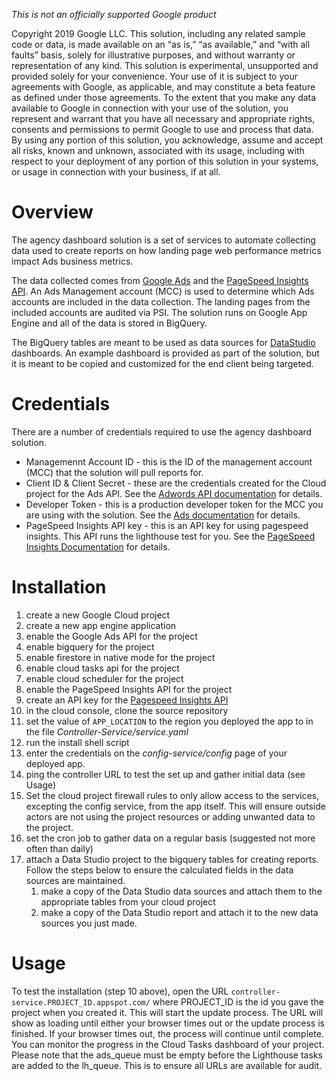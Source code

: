 *This is not an officially supported Google product*

Copyright 2019 Google LLC. This solution, including any related sample code or
data, is made available on an “as is,” “as available,” and “with all faults”
basis, solely for illustrative purposes, and without warranty or representation
of any kind. This solution is experimental, unsupported and provided solely for
your convenience. Your use of it is subject to your agreements with Google, as
applicable, and may constitute a beta feature as defined under those agreements.
To the extent that you make any data available to Google in connection with your
use of the solution, you represent and warrant that you have all necessary and
appropriate rights, consents and permissions to permit Google to use and process
that data.  By using any portion of this solution, you acknowledge, assume and
accept all risks, known and unknown, associated with its usage, including with
respect to your deployment of any portion of this solution in your systems, or
usage in connection with your business, if at all.

# Overview
The agency dashboard solution is a set of services to automate collecting data
used to create reports on how landing page web performance metrics impact Ads
business metrics.

The data collected comes from [Google Ads](https://ads.google.com) and the
[PageSpeed Insights
API](https://developers.google.com/speed/docs/insights/v5/get-started).
An Ads Management account (MCC) is used to determine which Ads accounts are
included in the data collection. The landing pages from the included accounts
are audited via PSI. The solution runs on Google App Engine and all of the data
is stored in BigQuery.

The BigQuery tables are meant to be used as data sources for
[DataStudio](https://datastudio.google.com/) dashboards. An example dashboard is
provided as part of the solution, but it is meant to be copied and customized
for the end client being targeted.

# Credentials
There are a number of credentials required to use the agency dashboard solution.
- Managemennt Account ID - this is the ID of the management account (MCC) that
  the solution will pull reports for.
- Client ID & Client Secret - these are the credentials created for the Cloud
  project for the Ads API. See the [Adwords API
  documentation](https://developers.google.com/adwords/api/docs/guides/authentication#installed)
  for details.
- Developer Token - this is a production developer token for the MCC you are
  using with the solution. See the [Ads
  documentation](https://developers.google.com/adwords/api/docs/guides/signup)
  for details.
- PageSpeed Insights API key - this is an API key for using pagespeed insights.
  This API runs the lighthouse test for you. See the [PageSpeed Insights
  Documentation](https://developers.google.com/speed/docs/insights/v5/get-started)
  for details.

# Installation
1. create a new Google Cloud project
1. create a new app engine application
1. enable the Google Ads API for the project
1. enable bigquery for the project
1. enable firestore in native mode for the project
1. enable cloud tasks api for the project
1. enable cloud scheduler for the project
1. enable the PageSpeed Insights API for the project
1. create an API key for the [Pagespeed Insights
   API](https://developers.google.com/speed/docs/insights/v5/get-started#key)
1. in the cloud console, clone the source repository
1. set the value of `APP_LOCATION` to the region you deployed the app to in
  the file *Controller-Service/service.yaml*
1. run the install shell script
1. enter the credentials on the *config-service/config* page of your deployed
   app.
1. ping the controller URL to test the set up and gather initial data (see
  Usage)
1. Set the cloud project firewall rules to only allow access to the services,
  excepting the config service, from the app itself. This will ensure outside
  actors are not using the project resources or adding unwanted data to the
  project.
1. set the cron job to gather data on a regular basis (suggested not more often
  than daily)
1. attach a Data Studio project to the bigquery tables for creating reports.
   Follow the steps below to ensure the calculated fields in the data sources
   are maintained.
    1. make a copy of the Data Studio data sources and attach them to the
     appropriate tables from your cloud project
    1. make a copy of the Data Studio report and attach it to the new data sources
     you just made.

# Usage
To test the installation (step 10 above), open the URL
`controller-service.PROJECT_ID.appspot.com/` where PROJECT_ID is the id you gave
the project when you created it. This will start the update process. The URL
will show as loading until either your browser times out or the update process
is finished. If your browser times out, the process will continue until
complete. You can monitor the progress in the Cloud Tasks dashboard of your
project. Please note that the ads_queue must be empty before the Lighthouse
tasks are added to the lh_queue. This is to ensure all URLs are available for
audit.
